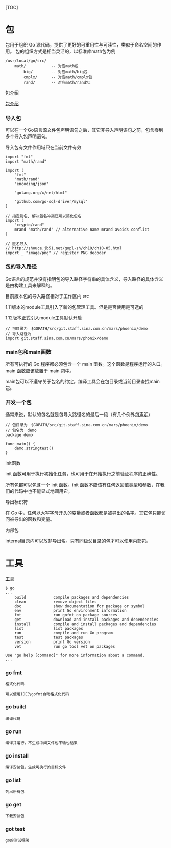 [TOC]

# 包
包用于组织 Go 源代码，提供了更好的可重用性与可读性，类似于命名空间的作用。
包的组织方式是相当灵活的，以标准库math包为例

```
/usr/local/go/src/
    math/           -- 对应math包
        big/        -- 对应math/big包
        cmplx/      -- 对应math/cmplx包
        rand/       -- 对应math/rand包
```


[包介绍](https://studygolang.com/articles/11893)

[包介绍](http://shouce.jb51.net/gopl-zh/ch10/ch10-01.html)

### 导入包
可以在一个Go语言源文件包声明语句之后，其它非导入声明语句之前，包含零到多个导入包声明语句。

导入包有文件作用域只在当前文件有效

```
import "fmt"
import "math/rand"

import (
    "fmt"
    "math/rand"
    "encoding/json"

    "golang.org/x/net/html"

    "github.com/go-sql-driver/mysql"
)

// 指定别名, 解决包名冲突还可以简化包名
import (
    "crypto/rand"
    mrand "math/rand" // alternative name mrand avoids conflict
)

// 匿名导入
// http://shouce.jb51.net/gopl-zh/ch10/ch10-05.html
import _ "image/png" // register PNG decoder
```

### 包的导入路径

Go语言的规范并没有指明包的导入路径字符串的具体含义，导入路径的具体含义是由构建工具来解释的。

目前版本包的导入路径相对于工作区内 src 

1.11版本的module工具引入了新的包管理工具。但是是否使用是可选的

1.12版本正式引入module工具默认开启

```
// 包目录为　$GOPATH/src/git.staff.sina.com.cn/mars/phoenix/demo
// 导入路径为
import git.staff.sina.com.cn/mars/phonix/demo

```

### main包和main函数
所有可执行的 Go 程序都必须包含一个 main 函数。这个函数是程序运行的入口。main 函数应该放置于 main 包中。

main包可以不遵守关于包名的约定。编译工具会在包目录或当前目录查找main包。


### 开发一个包

通常来说，默认的包名就是包导入路径名的最后一段（有几个例外[包声明](http://shouce.jb51.net/gopl-zh/ch10/ch10-03.html))
```
// 包目录为　$GOPATH/src/git.staff.sina.com.cn/mars/phoenix/demo
// 包名为　demo
package demo

func main() {
    demo.stringtest()
}
```

init函数

init 函数可用于执行初始化任务，也可用于在开始执行之前验证程序的正确性。

所有包都可以包含一个 init 函数。init 函数不应该有任何返回值类型和参数，在我们的代码中也不能显式地调用它。

导出标识符

在 Go 中，任何以大写字母开头的变量或者函数都是被导出的名字。其它包只能访问被导出的函数和变量。


内部包

internal目录内可以放非导出名。只有同级父目录的包才可以使用内部包。

# 工具
[工具](http://shouce.jb51.net/gopl-zh/ch10/ch10-07.html)

```
$ go
...
    build            compile packages and dependencies
    clean            remove object files
    doc              show documentation for package or symbol
    env              print Go environment information
    fmt              run gofmt on package sources
    get              download and install packages and dependencies
    install          compile and install packages and dependencies
    list             list packages
    run              compile and run Go program
    test             test packages
    version          print Go version
    vet              run go tool vet on packages

Use "go help [command]" for more information about a command.
...
```

### go fmt
    
    格式化代码
    
    可以使用IDE的gofmt自动格式化代码

### go build

    编译代码

### go run
    
    编译并运行，不生成中间文件也不输也结果

### go install

    编译安装包，生成可执行的目标文件

### go list
    
    列出所有包

### go get

    下载安装包

### got test

    go的测试框架




